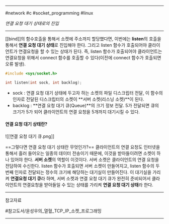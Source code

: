 
---

#network #c #socket_programming #linux

*연결 요청 대기 상태로의 진입*

---

[[bind]]의 함수호출을 통해서 소켓에 주소까지 할당했다면, 이번에는 **listen**의 호출을 통해서 **연결 요청 대기 상태**로 진입해야 한다. 그리고 listen 함수가 호출되어야 클라이언트가 연결요청을 할 수 있는 상태가 된다. 즉, listen 함수가 호출되어야 클라이언트는 연결요청을 위해서 connect 함수를 호출할 수 있다(이전에 connect 함수가 호출되면 오류 발생).

```c
#include <sys/socket.h>

int listen(int sock, int backlog);
```

- sock : 연결 요청 대기 상태에 두고자 하는 소켓의 파일 디스크립터 전달, 이 함수의 인자로 전달된 디스크립터의 소켓이 **서버 소켓(리스닝 소켓)**이 된다.
- backlog : **연결 요청 대기 큐(Queue)**의 크기 정보 전달. 5가 전달되면 큐의 크기가 5가 되어 클라이언트의 연결 요청을  5개까지 대기시킬 수 있다.

#### 연결 요청 대기 상태란?

![[연결 요청 대기 큐.png]]

==그렇다면 연결 요청 대기 상태란 무엇인가?==
클라이언트의 연결 요청도 인터넷을 통해서 흘러 들어오는 일종의 데이터 전송이기 때문에, 이것을 받아들이려면 소켓이 하나 있어야 한다. **서버 소켓**의 역할이 이것이다. 서버 소켓은 클라이언트의 연결 요청을 전담하여 수신한다.
listen 함수가 호출되면 서버 소켓이 만들어지고, listen 함수의 두 번째 인자로 전달되는 정수의 크기에 해당하는 대기실이 만들어진다. 이 대기실을 가리켜 **연결요청 대기 큐**라 하며, 서버 소켓과 연결 요청 대기 큐가 완전히 준비되어서 클라이언트의 연결요청을 받아들일 수 있는 상태를 가리켜 **연결 요청 대기 상태**라 한다.


---

참고자료

#참고도서/윤성우의_열혈_TCP_IP_소켓_프로그래밍

---
